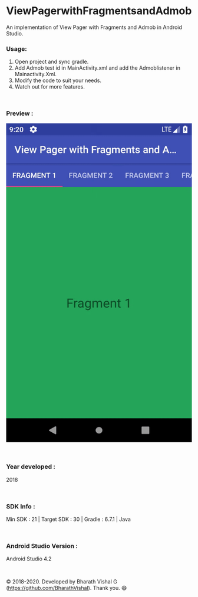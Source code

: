 ﻿# ViewPagerwithFragmentsandAdmob

An implementation of View Pager with Fragments and Admob in Android Studio. 


### Usage:
1. Open project and sync gradle.
2. Add Admob test id in MainActivity.xml and add the Admoblistener in Mainactivity.Xml.
3. Modify the code to suit your needs.
4. Watch out for more features.



&nbsp;

### Preview : 
![](https://github.com/BharathVishal/ViewPagerwithFragmentsandAdmob/blob/master/Preview/PreviewGif.gif)


&nbsp;

### Year developed : 
2018


&nbsp;

### SDK Info : 
Min SDK : 21  | Target SDK : 30 | Gradle : 6.7.1 | Java

&nbsp;


### Android Studio Version : 
Android Studio 4.2


&nbsp;

© 2018-2020. Developed by Bharath Vishal G (https://github.com/BharathVishal).
Thank you. :smile:
